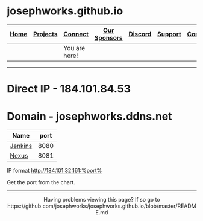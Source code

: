 # josephworks.github.io
| [Home](README.md) | [Projects](PROJECTS.md) | [Connect](CONNECT.md) | [Our Sponsors](SPONSORS.md) | [Discord](DISCORD.md) | [Support](SUPPORT.md) | [Contribute](CONTRIBUTE.md) | [Our GitHub](http://github.com/josephworks) |
|-------------------|-------------------------|-----------------------|-----------------------------|-----------------------|-----------------------|-----------------------------|--------------------------------------|
||| You are here!     |                         |                       |                             |                       |                       |                             |                                      |
------
# Direct IP - 184.101.84.53
# Domain - josephworks.ddns.net

| Name  | port |
|---------|------|
| [Jenkins](http://184.101.84.53:8080) | 8080 |
| [Nexus](http://184.101.84.53:8081)   | 8081 |

IP format http://184.101.32.161:%port%

Get the port from the chart.

------
<p align="center">Having problems viewing this page? If so go to https://github.com/josephworks/josephworks.github.io/blob/master/README.md </p>
